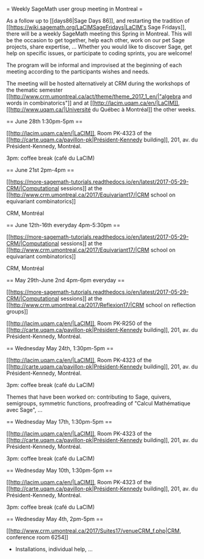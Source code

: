 = Weekly SageMath user group meeting in Montreal =

As a follow up to [[days86|Sage Days 86]], and restarting the
tradition of [[https://wiki.sagemath.org/LaCIMSageFridays|LaCIM's Sage Fridays]],
there will be a weekly SageMath meeting this Spring in
Montreal. This will be the occasion to get together, help each other,
work on our pet Sage projects, share expertise, ... Whether you would
like to discover Sage, get help on specific issues, or participate
to coding sprints, you are welcome!

The program will
be informal and improvised at the beginning of each meeting according
to the participants wishes and needs.

The meeting will be hosted alternatively at CRM during the workshops
of the thematic semester
[[http://www.crm.umontreal.ca/act/theme/theme_2017_1_en/|"algebra and words in combinatorics"]]
and at
[[http://lacim.uqam.ca/en/|LaCIM]],
[[http://www.uqam.ca/|Université du Québec à Montréal]] the other weeks.

== June 28th 1:30pm-5pm ==

[[http://lacim.uqam.ca/en/|LaCIM]], Room PK-4323 of the [[http://carte.uqam.ca/pavillon-pk|Président-Kennedy building]], 201,
av. du Président-Kennedy, Montréal.

3pm: coffee break (café du LaCIM)


== June 21st 2pm-4pm ==

[[https://more-sagemath-tutorials.readthedocs.io/en/latest/2017-05-29-CRM/|Computational sessions]] at the [[http://www.crm.umontreal.ca/2017/Equivariant17/|CRM school on equivariant combinatorics]]

CRM, Montréal

== June 12th-16th everyday 4pm-5:30pm ==

[[https://more-sagemath-tutorials.readthedocs.io/en/latest/2017-05-29-CRM/|Computational sessions]] at the [[http://www.crm.umontreal.ca/2017/Equivariant17/|CRM school on equivariant combinatorics]]

CRM, Montréal

== May 29th-June 2nd 4pm-6pm everyday ==

[[https://more-sagemath-tutorials.readthedocs.io/en/latest/2017-05-29-CRM/|Computational sessions]] at the [[http://www.crm.umontreal.ca/2017/Reflexion17/|CRM school on reflection groups]]

[[http://lacim.uqam.ca/en/|LaCIM]], Room PK-R250 of the [[http://carte.uqam.ca/pavillon-pk|Président-Kennedy building]], 201,
av. du Président-Kennedy, Montréal.

== Wednesday May 24th, 1:30pm-5pm ==

[[http://lacim.uqam.ca/en/|LaCIM]], Room PK-4323 of the [[http://carte.uqam.ca/pavillon-pk|Président-Kennedy building]], 201,
av. du Président-Kennedy, Montréal.

3pm: coffee break (café du LaCIM)

Themes that have been worked on: contributing to Sage, quivers, semigroups, symmetric functions, proofreading of "Calcul Mathématique avec Sage", ...

== Wednesday May 17th, 1:30pm-5pm ==

[[http://lacim.uqam.ca/en/|LaCIM]], Room PK-4323 of the [[http://carte.uqam.ca/pavillon-pk|Président-Kennedy building]], 201,
av. du Président-Kennedy, Montréal.

3pm: coffee break (café du LaCIM)

== Wednesday May 10th, 1:30pm-5pm ==

[[http://lacim.uqam.ca/en/|LaCIM]], Room PK-4323 of the [[http://carte.uqam.ca/pavillon-pk|Président-Kennedy building]], 201,
av. du Président-Kennedy, Montréal.

3pm: coffee break (café du LaCIM)

== Wednesday May 4th, 2pm-5pm ==

[[http://www.crm.umontreal.ca/2017/Suites17/venueCRM_f.php|CRM, conference room 6254]]

- Installations, individual help, ...
